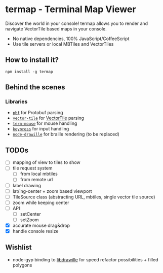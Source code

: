 # termap - Terminal Map Viewer

Discover the world in your console! termap allows you to render and navigate
VectorTile based maps in your console.

* No native dependencies, 100% JavaScript/CoffeeScript
* Use tile servers or local MBTiles and VectorTiles

## How to install it?

`npm install -g termap`

## Behind the scenes

### Libraries
* [`pbf`](https://github.com/mapbox/pbf) for Protobuf parsing
* [`vector-tile`](https://github.com/mapbox/vector-tile-js) for [VectorTile](https://github.com/mapbox/vector-tile-spec/tree/master/2.1) parsing
* [`term-mouse`](https://github.com/CoderPuppy/term-mouse) for mouse handling
* [`keypress`](https://github.com/TooTallNate/keypress) for input handling
* [`node-drawille`](https://github.com/madbence/node-drawille/) for braille rendering (to be replaced)


## TODOs
* [ ] mapping of view to tiles to show
* [ ] tile request system
  * [ ] from local mbtiles
  * [ ] from remote url
* [ ] label drawing
* [ ] lat/lng-center + zoom based viewport
* [ ] TileSource class (abstracting URL, mbtiles, single vector tile source)
* [ ] zoom while keeping center
* [ ] API
  * [ ] setCenter
  * [ ] setZoom
* [x] accurate mouse drag&drop
* [x] handle console resize

## Wishlist
* node-gyp binding to [libdrawille](https://github.com/Huulivoide/libdrawille) for speed refactor possibilities + filled polygons
